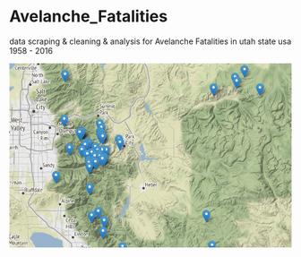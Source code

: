 # Avelanche_Fatalities
data scraping &amp; cleaning &amp; analysis for Avelanche Fatalities in utah state usa 1958 - 2016

![map](map.png)

